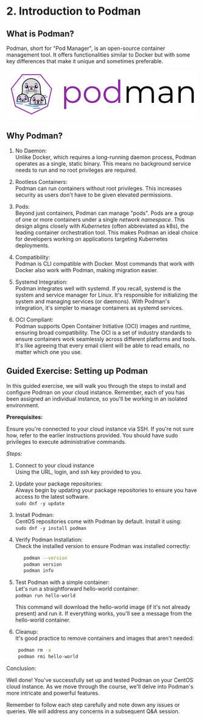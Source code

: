 # 2. Introduction to Podman  

## What is Podman?  

Podman, short for "Pod Manager", is an open-source container management tool. It offers functionalities similar to Docker but with some key differences that make it unique and sometimes preferable.

![](../images/podman-logo.png)

## Why Podman?

1. No Daemon:  
   Unlike Docker, which requires a long-running daemon process, Podman operates as a single, static binary. This means no background service needs to run and no root privileges are required.  

2. Rootless Containers:  
   Podman can run containers without root privileges. This increases security as users don't have to be given elevated permissions.  

3. Pods:  
   Beyond just containers, Podman can manage "pods". Pods are a group of one or more containers under a single *network namespace*. This design aligns closely with *Kubernetes* (often abbreviated as k8s), the leading container orchestration tool. This makes Podman an ideal choice for developers working on applications targeting Kubernetes deployments.

4. Compatibility:  
   Podman is CLI compatible with Docker. Most commands that work with Docker also work with Podman, making migration easier.  

5. Systemd Integration:   
   Podman integrates well with systemd. If you recall, systemd is the system and service manager for Linux. It's responsible for initializing the system and managing services (or daemons). With Podman's integration, it's simpler to manage containers as systemd services.   

6. OCI Compliant:  
   Podman supports Open Container Initiative (OCI) images and runtime, ensuring broad compatibility. The OCI is a set of industry standards to ensure containers work seamlessly across different platforms and tools. It's like agreeing that every email client will be able to read emails, no matter which one you use.

## Guided Exercise: Setting up Podman

In this guided exercise, we will walk you through the steps to install and configure Podman on your cloud instance. Remember, each of you has been assigned an individual instance, so you'll be working in an isolated environment.  

**Prerequisites:**

Ensure you're connected to your cloud instance via SSH. If you're not sure how, refer to the earlier instructions provided.
You should have sudo privileges to execute administrative commands.

*Steps:*  

1. Connect to your cloud instance  
Using the URL, login, and ssh key provided to you.    

2. Update your package repositories:  
Always begin by updating your package repositories to ensure you have access to the latest software.  
`sudo dnf -y update`   

3. Install Podman:  
CentOS repositories come with Podman by default. Install it using:   
`sudo dnf -y install podman` 

4. Verify Podman Installation:  
Check the installed version to ensure Podman was installed correctly:  
   ```bash
      podman --version
      podman version
      podman info
   ``` 

5. Test Podman with a simple container:  
   Let's run a straightforward hello-world container:  
   `podman run hello-world` 

   This command will download the hello-world image (if it's not already present) and run it. If everything works, you'll see a message from the hello-world container.

6. Cleanup:  
   It's good practice to remove containers and images that aren't needed:

   ```bash
    podman rm -a
    podman rmi hello-world
   ```   

Conclusion:

Well done! You've successfully set up and tested Podman on your CentOS cloud instance. As we move through the course, we'll delve into Podman's more intricate and powerful features.

Remember to follow each step carefully and note down any issues or queries. We will address any concerns in a subsequent Q&A session.

